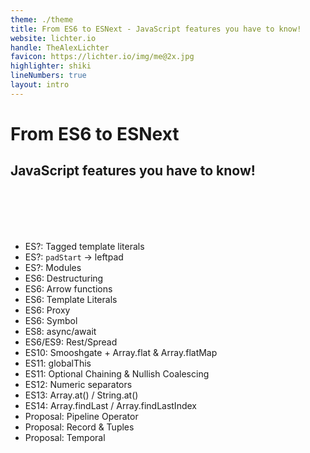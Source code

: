 ```yaml
---
theme: ./theme
title: From ES6 to ESNext - JavaScript features you have to know!
website: lichter.io
handle: TheAlexLichter
favicon: https://lichter.io/img/me@2x.jpg
highlighter: shiki
lineNumbers: true
layout: intro
---
```


# From ES6 to ES<span class="text-yellow-400">Next</span>

## JavaScript features you <span class="text-yellow-400">have</span> to know!

<br><br><br><br>


* ES?: Tagged template literals
* ES?: `padStart` -> leftpad
* ES?: Modules
* ES6: Destructuring
* ES6: Arrow functions
* ES6: Template Literals
* ES6: Proxy
* ES6: Symbol
* ES8: async/await
* ES6/ES9: Rest/Spread
* ES10: Smooshgate + Array.flat & Array.flatMap
* ES11: globalThis
* ES11: Optional Chaining & Nullish Coalescing
* ES12: Numeric separators
* ES13: Array.at() / String.at() 
* ES14: Array.findLast / Array.findLastIndex
* Proposal: Pipeline Operator
* Proposal: Record & Tuples
* Proposal: Temporal